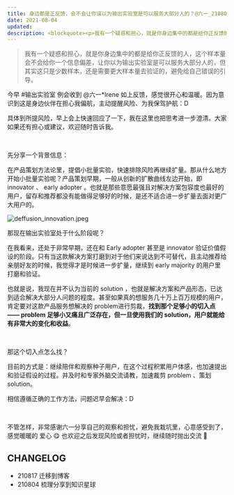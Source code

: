 ```yaml
---
title: 身边都是正反馈，会不会让你误以为输出实验室是可以服务大部分人的？@六一_210804
date: 2021-08-04
updated: 
description: <blockquote><p>我有一个疑惑和担心，就是你身边集中的都是给你正反馈的人，这个样本量会不会给你一个信息偏差，让你以为输出实验室是可以服务大部分人的，但其实这只是少数样本，还是需要更大样本量去验证的，避免给自己错误的引导。</p></blockquote><p>今早 #输出实验室 例会收到 @六一*Irene 如上反馈，感觉很开心和温暖。因为意识到这是身边伙伴在担心我偏航，主动提醒风险、为我保驾护航：D</p><p>具体到所提风险，早上会上快速回应了一下，我在这里也把思考进一步澄清。大家如果还有担心或建议，欢迎随时告诉我。</p>
---
```


> 我有一个疑惑和担心，就是你身边集中的都是给你正反馈的人，这个样本量会不会给你一个信息偏差，让你以为输出实验室是可以服务大部分人的，但其实这只是少数样本，还是需要更大样本量去验证的，避免给自己错误的引导。

今早 #输出实验室 例会收到 @六一*Irene  如上反馈，感觉很开心和温暖。因为意识到这是身边伙伴在担心我偏航，主动提醒风险、为我保驾护航：D

具体到所提风险，早上会上快速回应了一下，我在这里也把思考进一步澄清。大家如果还有担心或建议，欢迎随时告诉我。


<br> 

先分享一个背景信息：

在产品策划方法论里，提倡小批量实验，快速排除风险再继续扩量。那从什么地方开始小批量实验呢？产品策划早期，一般从创新的扩散曲线左边开始，即 innovator 、 early adopter 。也就是那些意愿最强且对解决方案包容度也最好的用户，留存和推荐都没有能做得足够好的时候，是还不适合进一步扩量去面对更广大用户的。

![deffusion_innovation.jpeg](https://cdn.sunnyhuang.net/clipping/deffusion_innovation.jpeg ':size=500')

那现在输出实验室处于什么阶段呢？

在我看来，还处于非常早期，还在和 Early adopter 甚至是 innovator  验证价值假设的阶段。只有当这款解决方案打磨到对于他们来说达到不可替代，且主动推荐给亲朋好友的时候，我觉得才是时候进一步扩量，继续到 early majority 的用户里打磨和验证。



也就是说，我现在并不认为当前的 solution ，也就是解决方案和产品形态，已达到适合解决大部分人问题的程度。甚至如果真的想服务几十万上百万规模的用户，肯定要对这款产品服务想解决的 problem进行剪裁，**找到那个足够小的切入点—— problem 足够小又痛且广泛存在，但一旦使用我们的 solution，用户就能给有非常大的变化和收益**。

<br> 

那这个切入点怎么找？

目前的方式是：继续陪伴和观察种子用户，在这个过程积累用户体感，也加速提出和验证假设的过程。并及时和专家外脑交流请教，加速裁剪 problem 、策划 solution。

相信遵循正确的工作方法，问题迟早会解决：D

<br> 

不管怎样，非常感谢六一分享自己的观察和担忧，避免我栽坑里，心意感受到了，感觉暖暖的 爱心 😋 也欢迎之后发现风险或者担忧时，继续随时抛出交流 🤗

## CHANGELOG 

- 210817 迁移到博客
- 210804 梳理分享到知识星球

